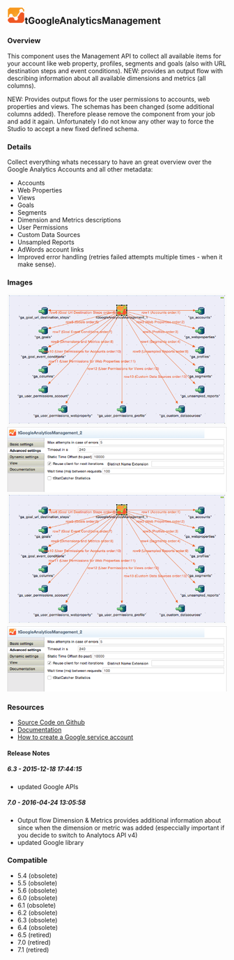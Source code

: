 ## <img src='./logo.jpg' width='40' height='40'>tGoogleAnalyticsManagement

### Overview
This component uses the Management API to collect all available items for your account like web property, profiles, segments and goals (also with URL destination steps and event conditions).
NEW: provides an output flow with describing information about all available dimensions and metrics (all columns).

NEW: Provides output flows for the user permissions to accounts, web properties and views.
The schemas has been changed (some additional columns added). 
Therefore please remove the component from your job and add it again. Unfortunately I do not know any other way to force the Studio to accept a new fixed defined schema.
### Details
Collect everything whats necessary to have an great overview over the Google Analytics Accounts and all other metadata:
* Accounts
* Web Properties
* Views
* Goals
* Segments
* Dimension and Metrics descriptions
* User Permissions
* Custom Data Sources
* Unsampled Reports
* AdWords account links
* Improved error handling (retries failed attempts multiple times - when it make sense).
### Images
<a href='./screenshots/v_7.0__4.jpg'><img src='./screenshots/v_7.0__4.jpg' ></a>
<a href='./screenshots/v_7.0__3.jpg'><img src='./screenshots/v_7.0__3.jpg' ></a>
<a href='./screenshots/v_6.3__2.jpg'><img src='./screenshots/v_6.3__2.jpg' ></a>
<a href='./screenshots/v_6.3__1.jpg'><img src='./screenshots/v_6.3__1.jpg' ></a>


### Resources
 * <a href=https://github.com/jlolling/talendcomp_tGoogleAnalyticsManagement>Source Code on Github</a>
 * <a href=http://jan-lolling.de/talend/components/help/tGoogleAnalyticsManagement.pdf>Documentation</a>
 * <a href=http://jan-lolling.de/talend/howtos/google_service_account/create-a-google-service-account.html>How to create a Google service account</a>

#### Release Notes

##### 6.3 - 2015-12-18 17:44:15
* updated Google APIs
##### 7.0 - 2016-04-24 13:05:58
* Output flow Dimension & Metrics provides additional information about since when the dimension or metric was added (especcially important if you decide to switch to Analytocs API v4)
* updated Google library
### Compatible
 -  5.4 (obsolete)
 -   5.5 (obsolete)
 -   5.6 (obsolete)
 -   6.0 (obsolete)
 -   6.1 (obsolete)
 -   6.2 (obsolete)
 -   6.3 (obsolete)
 -   6.4 (obsolete)
 -  6.5 (retired)
 -  7.0 (retired)
 -  7.1 (retired)